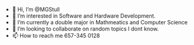- 👋 Hi, I’m @MGStull
- 👀 I’m interested in Software and Hardware Development.
- 🌱 I’m currently a double major in Mathmeatics and Computer Science
- 💞️ I’m looking to collaborate on random topics I dont know.
- 📫 How to reach me 657-345 0128

<!---
MGStull/MGStull is a ✨ special ✨ repository because its `README.md` (this file) appears on your GitHub profile.
You can click the Preview link to take a look at your changes.
--->
